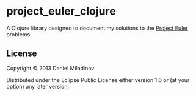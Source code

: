 # project_euler_clojure

A Clojure library designed to document my solutions to the [Project Euler][1] problems.

## License

Copyright © 2013 Daniel Miladinov

Distributed under the Eclipse Public License either version 1.0 or (at
your option) any later version.

[1]: http://projecteuler.net/problems
